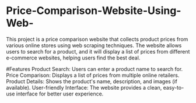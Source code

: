# Price-Comparison-Website-Using-Web-
This project is a price comparison website that collects product prices from various online stores using web scraping techniques. The website allows users to search for a product, and it will display a list of prices from different e-commerce websites, helping users find the best deal.

#Features
Product Search: Users can enter a product name to search for.
Price Comparison: Displays a list of prices from multiple online retailers.
Product Details: Shows the product's name, description, and images (if available).
User-friendly Interface: The website provides a clean, easy-to-use interface for better user experience.
